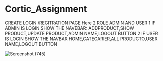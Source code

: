 # Cortic_Assignment
CREATE LOGIN /REGITRATION PAGE
Here 2 ROLE ADMIN AND USER
1 IF ADMIN IS LOGIN SHOW THE NAVEBAR: ADDPRODUCT,SHOW PRODUCT,UPDATE PRODUCT,ADMIN NAME,LOGOUT BUTTON
2 IF USER IS LOGIN SHOW THE NAVBAR
HOME,CATEGARIER,ALL PRODUCTO,USER  NAME,LOGOUT BUTTON

![Screenshot (745)](https://github.com/user-attachments/assets/65038f92-8153-468d-b237-2f079c3d9664)
